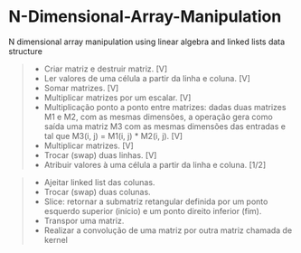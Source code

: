# N-Dimensional-Array-Manipulation
N dimensional array manipulation using linear algebra and linked lists data structure

> - Criar matriz e destruir matriz. [V]
> - Ler valores de uma célula a partir da linha e coluna. [V]
> - Somar matrizes. [V]
> - Multiplicar matrizes por um escalar. [V]
> - Multiplicação ponto a ponto entre matrizes: dadas duas matrizes M1 e M2, com as mesmas dimensões, a operação gera como saída uma matriz M3 com as mesmas dimensões das entradas e tal que M3(i, j) = M1(i, j) * M2(i, j). [V]
> - Multiplicar matrizes. [V]
> - Trocar (swap) duas linhas. [V]
> - Atribuir valores à uma célula a partir da linha e coluna. [1/2]

> - Ajeitar linked list das colunas.
> - Trocar (swap) duas colunas.
> - Slice: retornar a submatriz retangular definida por um ponto esquerdo superior (início) e um ponto direito inferior (fim).
> - Transpor uma matriz.
> - Realizar a convolução de uma matriz por outra matriz chamada de kernel